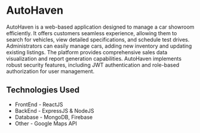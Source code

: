 # AutoHaven

AutoHaven is a web-based application designed to manage a car showroom efficiently. It offers customers seamless experience, allowing them to search for vehicles, view detailed specifications, and schedule test drives. Administrators can easily manage cars, adding new inventory and updating existing listings. The platform provides comprehensive sales data visualization and report generation capabilities. AutoHaven implements robust security features, including JWT authentication and role-based authorization for user management. 

## Technologies Used
* FrontEnd - ReactJS
* BackEnd - ExpressJS & NodeJS
* Database - MongoDB, Firebase
* Other - Google Maps API
